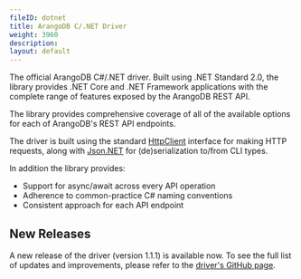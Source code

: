 ```yaml
---
fileID: dotnet
title: ArangoDB C/.NET Driver
weight: 3960
description: 
layout: default
---
```

The official ArangoDB C#/.NET driver. Built using .NET Standard 2.0, the library provides .NET Core and .NET Framework applications with the complete range of features exposed by the ArangoDB REST API.

The library provides comprehensive coverage of all of the available options for each of ArangoDB's REST API endpoints.

The driver is built using the standard [HttpClient](https://docs.microsoft.com/en-us/dotnet/api/system.net.http.httpclient?view=netstandard-2.0) interface for making HTTP requests, along with [Json.NET](https://www.newtonsoft.com/json) for (de)serialization to/from CLI types.

In addition the library provides:

- Support for async/await across every API operation
- Adherence to common-practice C# naming conventions
- Consistent approach for each API endpoint

## New Releases 

A new release of the driver (version 1.1.1) is available now. To see the full list of updates and improvements, please refer to the [driver's GitHub page](https://github.com/ArangoDB-Community/arangodb-net-standard/releases/tag/1.1.1).
